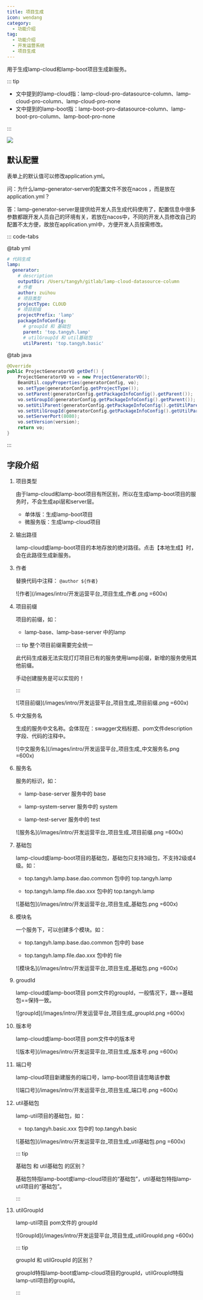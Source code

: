 ```yaml
---
title: 项目生成
icon: wendang
category:
  - 功能介绍
tag:
  - 功能介绍
  - 开发运营系统
  - 项目生成
---
```


用于生成lamp-cloud和lamp-boot项目生成新服务。

::: tip

- 文中提到的lamp-cloud指：lamp-cloud-pro-datasource-column、lamp-cloud-pro-column、lamp-cloud-pro-none
- 文中提到的lamp-boot指：lamp-boot-pro-datasource-column、lamp-boot-pro-column、lamp-boot-pro-none

:::

![](/images/intro/开发运营平台_项目生成.png)

## 默认配置

表单上的默认值可以修改application.yml。

问：为什么lamp-generator-server的配置文件不放在nacos ，而是放在application.yml？

答：lamp-generator-server是提供给开发人员生成代码使用了，配置信息中很多参数都跟开发人员自己的环境有关，若放在nacos中，不同的开发人员修改自己的配置不太方便，故放在application.yml中，方便开发人员按需修改。

::: code-tabs

@tab yml

```yaml
# 代码生成
lamp:
  generator:
  	# description
    outputDir: /Users/tangyh/gitlab/lamp-cloud-datasource-column
    # 作者
    author: zuihou
    # 项目类型
    projectType: CLOUD
    # 项目前缀
    projectPrefix: 'lamp'
    packageInfoConfig: 
      # groupId 和 基础包
      parent: 'top.tangyh.lamp'
      # utilGroupId 和 util基础包
      utilParent: 'top.tangyh.basic'
```

@tab java

```java
@Override
public ProjectGeneratorVO getDef() {
    ProjectGeneratorVO vo = new ProjectGeneratorVO();
    BeanUtil.copyProperties(generatorConfig, vo);
    vo.setType(generatorConfig.getProjectType());
    vo.setParent(generatorConfig.getPackageInfoConfig().getParent());
    vo.setGroupId(generatorConfig.getPackageInfoConfig().getParent());
    vo.setUtilParent(generatorConfig.getPackageInfoConfig().getUtilParent());
    vo.setUtilGroupId(generatorConfig.getPackageInfoConfig().getUtilParent());
    vo.setServerPort(8080);
    vo.setVersion(version);
    return vo;
}
```

:::

<!-- #region field -->

## 字段介绍

1. 项目类型

   由于lamp-cloud和lamp-boot项目有所区别，所以在生成lamp-boot项目的服务时，不会生成api层和server层。

   - 单体版：生成lamp-boot项目
   - 微服务版：生成lamp-cloud项目

2. 输出路径

   lamp-cloud或lamp-boot项目的本地存放的绝对路径。点击【本地生成】时，会在此路径生成新服务。

3. 作者

   替换代码中注释：  `@author ${作者} `

   ![作者](/images/intro/开发运营平台_项目生成_作者.png =600x)

4. 项目前缀

   项目的前缀，如： 

   - lamp-base、lamp-base-server 中的lamp

   ::: tip 整个项目前缀需要完全统一

   此代码生成器无法实现灯灯项目已有的服务使用lamp前缀，新增的服务使用其他前缀。

   手动创建服务是可以实现的！

   :::

   ![项目前缀](/images/intro/开发运营平台_项目生成_项目前缀.png =600x)

5. 中文服务名

   生成的服务中文名称。会体现在：swagger文档标题、pom文件description字段、代码的注释中。

   ![中文服务名](/images/intro/开发运营平台_项目生成_中文服务名.png =600x)

6. 服务名

   服务的标识，如：

   - lamp-base-server 服务中的 base

   - lamp-system-server 服务中的 system

   - lamp-test-server 服务中的 test

   ![服务名](/images/intro/开发运营平台_项目生成_项目前缀.png =600x)

7. 基础包

   lamp-cloud或lamp-boot项目的基础包，基础包只支持3级包，不支持2级或4级。如：

   -  top.tangyh.lamp.base.dao.common 包中的 top.tangyh.lamp

   -  top.tangyh.lamp.file.dao.xxx 包中的 top.tangyh.lamp

   ![基础包](/images/intro/开发运营平台_项目生成_基础包.png =600x)

8. 模块名

   一个服务下，可以创建多个模块。如： 

   - top.tangyh.lamp.base.dao.common 包中的 base

   - top.tangyh.lamp.file.dao.xxx 包中的 file

   ![模块名](/images/intro/开发运营平台_项目生成_基础包.png =600x)

9. groudId

   lamp-cloud或lamp-boot项目 pom文件的groupId，一般情况下，跟==基础包==保持一致。

   ![groupId](/images/intro/开发运营平台_项目生成_groupId.png =600x)

10. 版本号

    lamp-cloud或lamp-boot项目 pom文件中的版本号

    ![版本号](/images/intro/开发运营平台_项目生成_版本号.png =600x)

11. 端口号

    lamp-cloud项目新建服务的端口号，lamp-boot项目请忽略该参数

    ![端口号](/images/intro/开发运营平台_项目生成_端口号.png =600x)

12. util基础包

    lamp-util项目的基础包，如：

    - top.tangyh.basic.xxx 包中的 top.tangyh.basic

    ![基础包](/images/intro/开发运营平台_项目生成_util基础包.png =600x)

    ::: tip

    基础包 和 util基础包 的区别？

    基础包特指lamp-boot或lamp-cloud项目的“基础包”，util基础包特指lamp-util项目的“基础包”。

    :::

13. utilGroupId

    lamp-util项目 pom文件的 groupId

    ![GroupId](/images/intro/开发运营平台_项目生成_utilGroupId.png =600x)

    ::: tip

    groupId 和 utilGroupId 的区别？

    groupId特指lamp-boot或lamp-cloud项目的groupId，utilGroupId特指lamp-util项目的groupId。

    :::

<!-- #endregion field -->